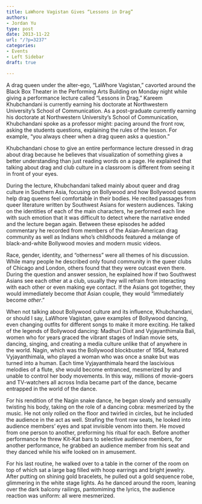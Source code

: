 ```yaml
---
title: LaWhore Vagistan Gives “Lessons in Drag”
authors:
- Jordan Yu
type: post
date: 2013-11-22
url: "/?p=3237"
categories:
- Events
- Left Sidebar
draft: true

---
```

A drag queen under the alter-ego, “LaWhore Vagistan,” cavorted around the Black Box Theater in the Performing Arts Building on Monday night while giving a performance lecture called “Lessons in Drag.” Kareem Khubchandani is currently earning his doctorate at Northwestern University’s School of Communication. As a post-graduate currently earning his doctorate at Northwestern University’s School of Communication, Khubchandani spoke as a professor might: pacing around the front row, asking the students questions, explaining the rules of the lesson. For example, “you always cheer when a drag queen asks a question.”

Khubchandani chose to give an entire performance lecture dressed in drag about drag because he believes that visualization of something gives a better understanding than just reading words on a page. He explained that talking about drag and club culture in a classroom is different from seeing it in front of your eyes.

During the lecture, Khubchandani talked mainly about queer and drag culture in Southern Asia, focusing on Bollywood and how Bollywood queens help drag queens feel comfortable in their bodies. He recited passages from queer literature written by Southwest Asians for western audiences. Taking on the identities of each of the main characters, he performed each line with such emotion that it was difficult to detect where the narrative ended and the lecture began again. Between these episodes he added commentary he recorded from members of the Asian-American drag community as well as Indians who’s childhoods featured a mélange of black-and-white Bollywood movies and modern music videos.

Race, gender, identity, and “otherness” were all themes of his discussion. While many people he described only found community in the queer clubs of Chicago and London, others found that they were outcast even there. During the question and answer session, he explained how if two Southwest Asians see each other at a club, usually they will refrain from interacting with each other or even making eye contact. If the Asians got together, they would immediately become _that_ Asian couple, they would “immediately become _other_.”

When not talking about Bollywood culture and its influence, Khubchandani, or should I say, LaWhore Vagistan, gave examples of Bollywood dancing, even changing outfits for different songs to make it more exciting. He talked of the legends of Bollywood dancing: Madhuri Dixit and Vyjayanthimala Bali, women who for years graced the vibrant stages of Indian movie sets, dancing, singing, and creating a media culture unlike that of anywhere in the world. Nagin, which was the Bollywood blockbuster of 1954, featured Vyjayanthimala, who played a woman who was once a snake but was turned into a human. Each time Vyjayanthimala heard the lascivious melodies of a flute, she would become entranced, mesmerized by and unable to control her body movements. In this way, millions of movie-goers and TV-watchers all across India became part of the dance, became entrapped in the world of the dance.

For his rendition of the Nagin snake dance, he began slowly and sensually twisting his body, taking on the role of a dancing cobra: mesmerized by the music. He not only rolled on the floor and twirled in circles, but he included the audience in the act as well. Strafing the front row seats, he looked into audience members’ eyes and spat invisible venom into them. He moved from one person to another, preforming his ritual for each. Before another performance he threw Kit-Kat bars to selective audience members, for another performance, he grabbed an audience member from his seat and they danced while his wife looked on in amusement.

For his last routine, he walked over to a table in the corner of the room on top of which sat a large bag filled with hoop earrings and bright jewelry. After putting on shining gold bracelets, he pulled out a gold sequence robe, glimmering in the white stage lights. As he danced around the room, leaning over the dark balcony railings, pantomiming the lyrics, the audience reaction was uniform: all were mesmerized.
